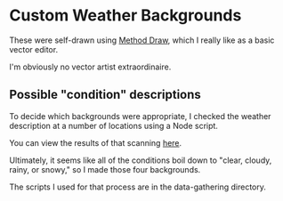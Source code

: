 # Custom Weather Backgrounds

These were self-drawn using [Method Draw](http://editor.method.ac), which I really like as a basic vector editor.

I'm obviously no vector artist extraordinaire.

## Possible "condition" descriptions

To decide which backgrounds were appropriate, I checked the weather description at a number of locations using a Node script.

You can view the results of that scanning [here](https://plot.ly/~travis.bartholome/40/).

Ultimately, it seems like all of the conditions boil down to "clear, cloudy, rainy, or snowy," so I made those four backgrounds.

The scripts I used for that process are in the data-gathering directory.
